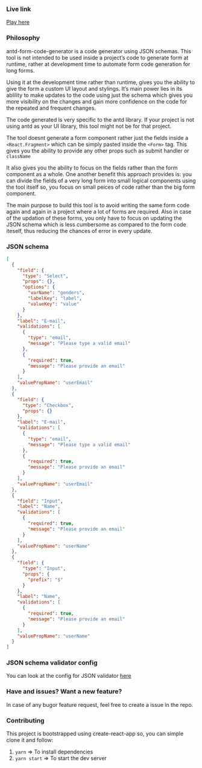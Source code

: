 ### Live link
[Play here](http://antd-form.surge.sh/)

### Philosophy
antd-form-code-generator is a code generator using JSON schemas. This tool is not intended to be used inside a project’s code to generate form at runtime, rather at development time to automate form code generation for long forms.

Using it at the development time rather than runtime, gives you the ability to give the form a custom UI layout and stylings. It’s main power lies in its ablility to make updates to the code using  just the schema which gives you more visibility on the changes and gain more confidence on the code for the repeated and frequent changes.

The code generated is very specific to the antd library. If your project is not using antd as your UI library, this tool might not be for that project.

The tool doesnt generate a form component rather just the fields inside a `<React.Fragment>` which can be simply pasted inside the `<Form>` tag. This gives you the ability to provide any other props such as submit handler or `className`

It also gives you the ability to focus on the fields rather than the form component as a whole. One another benefit this approach provides is: you can divide the fields of a very long form into small logical components using the tool itself so, you focus on small peices of code rather than the big form component.

The main purpose to build this tool is to avoid writing the same form code again and again in a project where a lot of forms are required. Also in case of the updation of these forms, you only have to focus on updating the JSON schema which is less cumbersome as compared to the form code iteself, thus reducing the chances of error in every update.

### JSON schema
```json
[
  {
    "field": {
      "type": "Select",
      "props": {},
      "options": {
        "varName": "genders",
        "labelKey": "label",
        "valueKey": "value"
      }
    },
    "label": "E-mail",
    "validations": [
      {
        "type": "email",
        "message": "Please type a valid email"
      },
      {
        "required": true,
        "message": "Please provide an email"
      }
    ],
    "valuePropName": "userEmail"
  },
  {
    "field": {
      "type": "Checkbox",
      "props": {}
    },
    "label": "E-mail",
    "validations": [
      {
        "type": "email",
        "message": "Please type a valid email"
      },
      {
        "required": true,
        "message": "Please provide an email"
      }
    ],
    "valuePropName": "userEmail"
  },
  {
    "field": "Input",
    "label": "Name",
    "validations": [
      {
        "required": true,
        "message": "Please provide an email"
      }
    ],
    "valuePropName": "userName"
  },
  {
    "field": {
      "type": "Input",
      "props": {
        "prefix": "$"
      }
    },
    "label": "Name",
    "validations": [
      {
        "required": true,
        "message": "Please provide an email"
      }
    ],
    "valuePropName": "userName"
  }
]
```


### JSON schema validator config
You can look at the config for JSON validator [here](http://jsoneditoronline.org/?id=4b6df9ceb3c348aa93debf3780405a7e)

### Have and issues? Want a new feature?
In case of any bugor feature request, feel free to create a issue in the repo.

### Contributing
This project is bootstrapped using create-react-app so, you can simple clone it and follow:

1. `yarn` => To install dependencies
2. `yarn start` => To start the dev server
